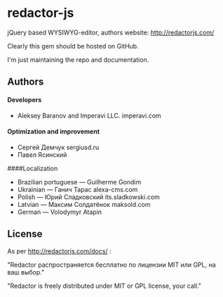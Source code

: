 redactor-js
===========

jQuery based WYSIWYG-editor, authors website: http://redactorjs.com/

Clearly this gem should be hosted on GitHub.

I'm just maintaining the repo and documentation.

## Authors

#### Developers

* Aleksey Baranov and Imperavi LLC. imperavi.com

#### Optimization and improvement

* Сергей Демчук sergiusd.ru
* Павел Ясинский

####Localization

* Brazilian portuguese — Guilherme Gondim
* Ukrainian — Ганич Тарас alexa-cms.com
* Polish — Юрий Сладковский its.sladkowski.com
* Latvian — Максим Солдатёнок maksold.com
* German — Volodymyr Atapin

## License 
As per http://redactorjs.com/docs/ :

"Redactor распространяется бесплатно по лицензии MIT или GPL, на ваш выбор."

"Redactor is freely distributed under MIT or GPL license, your call."